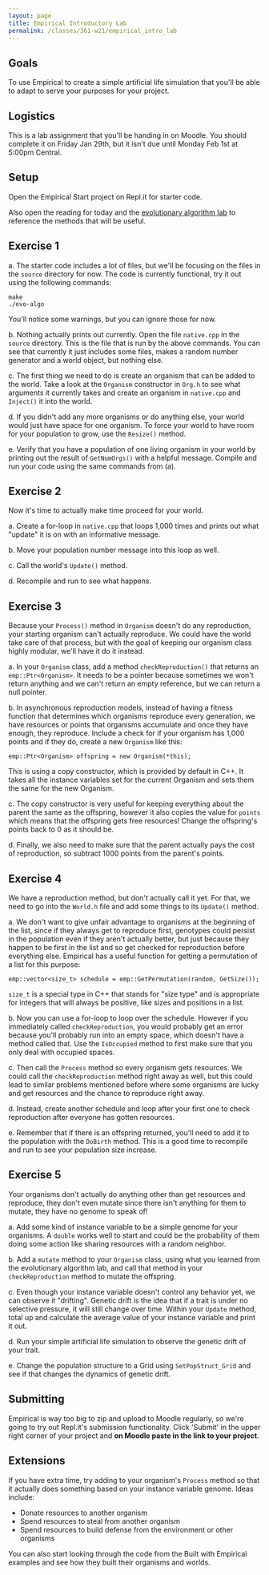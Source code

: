 ```yaml
---
layout: page
title: Empirical Introductory Lab
permalink: /classes/361-w21/empirical_intro_lab
---
```


## Goals
To use Empirical to create a simple artificial life simulation that you'll be able to adapt to serve your purposes for your project.

## Logistics
This is a lab assignment that you'll be handing in on Moodle. You should complete it on Friday Jan 29th, but it isn't due until Monday Feb 1st at 5:00pm Central.

## Setup
Open the Empirical Start project on Repl.it for starter code.

Also open the reading for today and the [evolutionary algorithm lab](/classes/361-w21/evo_alg_lab) to reference the methods that will be useful.

## Exercise 1
a. The starter code includes a lot of files, but we'll be focusing on the files in the `source` directory for now. The code is currently functional, try it out using the following commands:
```
make
./evo-algo
```

You'll notice some warnings, but you can ignore those for now.

b. Nothing actually prints out currently. Open the file `native.cpp` in the `source` directory. This is the file that is run by the above commands. You can see that currently it just includes some files, makes a random number generator and a world object, but nothing else.

c. The first thing we need to do is create an organism that can be added to the world. Take a look at the `Organism` constructor in `Org.h` to see what arguments it currently takes and create an organism in `native.cpp` and `Inject()` it into the world.

d. If you didn't add any more organisms or do anything else, your world would just have space for one organism. To force your world to have room for your population to grow, use the `Resize()` method.

e. Verify that you have a population of one living organism in your world by printing out the result of `GetNumOrgs()` with a helpful message. Compile and run your code using the same commands from (a).

## Exercise 2
Now it's time to actually make time proceed for your world. 

a. Create a for-loop in `native.cpp` that loops 1,000 times and prints out what "update" it is on with an informative message.

b. Move your population number message into this loop as well.

c. Call the world's `Update()` method.

d. Recompile and run to see what happens.

## Exercise 3
Because your `Process()` method in `Organism` doesn't do any reproduction, your starting organism can't actually reproduce. We could have the world take care of that process, but with the goal of keeping our organism class highly modular, we'll have it do it instead.

a. In your `Organism` class, add a method `checkReproduction()` that returns an `emp::Ptr<Organism>`. It needs to be a pointer because sometimes we won't return anything and we can't return an empty reference, but we can return a null pointer.

b. In asynchronous reproduction models, instead of having a fitness function that determines which organisms reproduce every generation, we have resources or points that organisms accumulate and once they have enough, they reproduce. Include a check for if your organism has 1,000 points and if they do, create a new `Organism` like this:
```
emp::Ptr<Organism> offspring = new Organism(*this);
```

This is using a copy constructor, which is provided by default in C++. It takes all the instance variables set for the current Organism and sets them the same for the new Organism.

c. The copy constructor is very useful for keeping everything about the parent the same as the offspring, however it also copies the value for `points` which means that the offspring gets free resources! Change the offspring's points back to 0 as it should be.

d. Finally, we also need to make sure that the parent actually pays the cost of reproduction, so subtract 1000 points from the parent's points.

## Exercise 4
We have a reproduction method, but don't actually call it yet. For that, we need to go into the `World.h` file and add some things to its `Update()` method.

a. We don't want to give unfair advantage to organisms at the beginning of the list, since if they always get to reproduce first, genotypes could persist in the population even if they aren't actually better, but just because they happen to be first in the list and so get checked for reproduction before everything else. Empirical has a useful function for getting a permutation of a list for this purpose:
```
emp::vector<size_t> schedule = emp::GetPermutation(random, GetSize());
```

`size_t` is a special type in C++ that stands for "size type" and is appropriate for integers that will always be positive, like sizes and positions in a list.

b. Now you can use a for-loop to loop over the schedule. However if you immediately called `checkReproduction`, you would probably get an error because you'll probably run into an empty space, which doesn't have a method called that. Use the `IsOccupied` method to first make sure that you only deal with occupied spaces.

c. Then call the `Process` method so every organism gets resources. We could call the `checkReproduction` method right away as well, but this could lead to similar problems mentioned before where some organisms are lucky and get resources and the chance to reproduce right away.

d. Instead, create another schedule and loop after your first one to check reproduction after everyone has gotten resources.

e. Remember that if there is an offspring returned, you'll need to add it to the population with the `DoBirth` method. This is a good time to recompile and run to see your population size increase.

## Exercise 5
Your organisms don't actually do anything other than get resources and reproduce, they don't even mutate since there isn't anything for them to mutate, they have no genome to speak of!

a. Add some kind of instance variable to be a simple genome for your organisms. A `double` works well to start and could be the probability of them doing some action like sharing resources with a random neighbor.

b. Add a `mutate` method to your `Organism` class, using what you learned from the evolutionary algorithm lab, and call that method in your `checkReproduction` method to mutate the offspring.

c. Even though your instance variable doesn't control any behavior yet, we can observe it "drifting". Genetic drift is the idea that if a trait is under no selective pressure, it will still change over time. Within your `Update` method, total up and calculate the average value of your instance variable and print it out.

d. Run your simple artificial life simulation to observe the genetic drift of your trait.

e. Change the population structure to a Grid using `SetPopStruct_Grid` and see if that changes the dynamics of genetic drift.

## Submitting
Empirical is way too big to zip and upload to Moodle regularly, so we're going to try out Repl.it's submission functionality. Click 'Submit' in the upper right corner of your project and **on Moodle paste in the link to your project**.

## Extensions
If you have extra time, try adding to your organism's `Process` method so that it actually does something based on your instance variable genome. Ideas include:
* Donate resources to another organism
* Spend resources to steal from another organism
* Spend resources to build defense from the environment or other organisms

You can also start looking through the code from the Built with Empirical examples and see how they built their organisms and worlds.